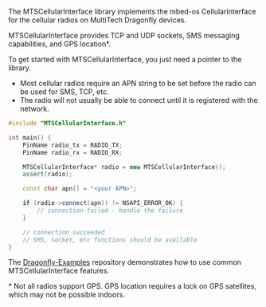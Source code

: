 The MTSCellularInterface library implements the mbed-os CellularInterface for the cellular radios on MultiTech Dragonfly devices.

MTSCellularInterface provides TCP and UDP sockets, SMS messaging capabilities, and GPS location\*.

To get started with MTSCellularInterface, you just need a pointer to the library.
  * Most cellular radios require an APN string to be set before the radio can be used for SMS, TCP, etc.
  * The radio will not usually be able to connect until it is registered with the network.

```c++
#include "MTSCellularInterface.h"

int main() {
    PinName radio_tx = RADIO_TX;
    PinName radio_rx = RADIO_RX;

    MTSCellularInterface* radio = new MTSCellularInterface();
    assert(radio);

    const char apn[] = "<your APN>";

    if (radio->connect(apn)) != NSAPI_ERROR_OK) {
        // connection failed - handle the failure
    }

    // connection succeeded
    // SMS, socket, etc functions should be available
}
```

The [Dragonfly-Examples](http://developer.mbed.org/teams/MultiTech/code/Dragonfly-Examples) repository demonstrates how to use common MTSCellularInterface features.

\* Not all radios support GPS. GPS location requires a lock on GPS satellites, which may not be possible indoors.
